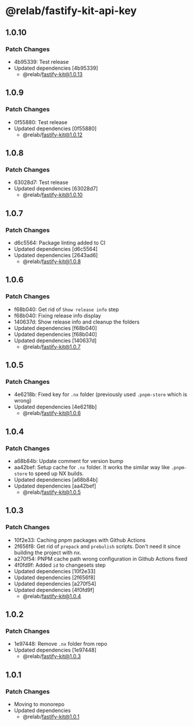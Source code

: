 # @relab/fastify-kit-api-key

## 1.0.10

### Patch Changes

-   4b95339: Test release
-   Updated dependencies [4b95339]
    -   @relab/fastify-kit@1.0.13

## 1.0.9

### Patch Changes

-   0f55880: Test release
-   Updated dependencies [0f55880]
    -   @relab/fastify-kit@1.0.12

## 1.0.8

### Patch Changes

-   63028d7: Test release
-   Updated dependencies [63028d7]
    -   @relab/fastify-kit@1.0.10

## 1.0.7

### Patch Changes

-   d6c5564: Package linting added to CI
-   Updated dependencies [d6c5564]
-   Updated dependencies [2643ad6]
    -   @relab/fastify-kit@1.0.8

## 1.0.6

### Patch Changes

-   f68b040: Get rid of `Show release info` step
-   f68b040: Fixing release info display
-   140637d: Show release info and cleanup the folders
-   Updated dependencies [f68b040]
-   Updated dependencies [f68b040]
-   Updated dependencies [140637d]
    -   @relab/fastify-kit@1.0.7

## 1.0.5

### Patch Changes

-   4e6218b: Fixed key for `.nx` folder (previously used `.pnpm-store` which is wrong)
-   Updated dependencies [4e6218b]
    -   @relab/fastify-kit@1.0.6

## 1.0.4

### Patch Changes

-   a68b84b: Update comment for version bump
-   aa42bef: Setup cache for `.nx` folder.
    It works the similar way like `.pnpm-store` to speed up NX builds.
-   Updated dependencies [a68b84b]
-   Updated dependencies [aa42bef]
    -   @relab/fastify-kit@1.0.5

## 1.0.3

### Patch Changes

-   10f2e33: Caching pnpm packages with Github Actions
-   2f656f8: Get rid of `prepack` and `prebulish` scripts. Don't need it since building the project with nx.
-   a270f54: PNPM cache path wrong configuration in Github Actions fixed
-   4f0fd9f: Added `id` to changesets step
-   Updated dependencies [10f2e33]
-   Updated dependencies [2f656f8]
-   Updated dependencies [a270f54]
-   Updated dependencies [4f0fd9f]
    -   @relab/fastify-kit@1.0.4

## 1.0.2

### Patch Changes

-   1e97448: Remove `.nx` folder from repo
-   Updated dependencies [1e97448]
    -   @relab/fastify-kit@1.0.3

## 1.0.1

### Patch Changes

-   Moving to monorepo
-   Updated dependencies
    -   @relab/fastify-kit@1.0.1

